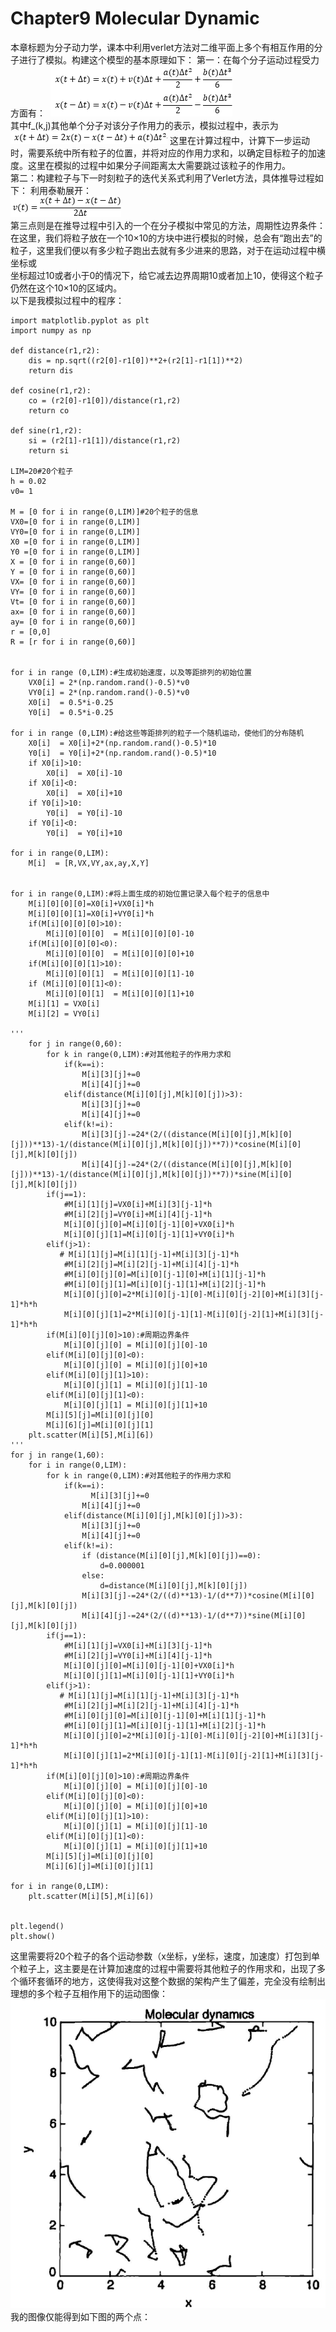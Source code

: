 # Chapter9  Molecular Dynamic
  本章标题为分子动力学，课本中利用verlet方法对二维平面上多个有相互作用的分子进行了模拟。构建这个模型的基本原理如下：
  第一：在每个分子运动过程受力方面有：
  ![](https://github.com/KKllc/computationalphysics_N2015301020021/blob/master/gs1.png)  
  其中f_(k,j)其他单个分子对该分子作用力的表示，模拟过程中，表示为  
  ![](https://github.com/KKllc/computationalphysics_N2015301020021/blob/master/gs2.png)
  这里在计算过程中，计算下一步运动时，需要系统中所有粒子的位置，并将对应的作用力求和，以确定目标粒子的加速度。这里在模拟的过程中如果分子间距离太大需要跳过该粒子的作用力。  
  第二：构建粒子与下一时刻粒子的迭代关系式利用了Verlet方法，具体推导过程如下：
利用泰勒展开：  
![](https://github.com/KKllc/computationalphysics_N2015301020021/blob/master/gs3.png)  
第三点则是在推导过程中引入的一个在分子模拟中常见的方法，周期性边界条件：  
在这里，我们将粒子放在一个10×10的方块中进行模拟的时候，总会有“跑出去”的粒子，这里我们便以有多少粒子跑出去就有多少进来的思路，对于在运动过程中横坐标或  
坐标超过10或者小于0的情况下，给它减去边界周期10或者加上10，使得这个粒子仍然在这个10×10的区域内。  
以下是我模拟过程中的程序：  
```
import matplotlib.pyplot as plt
import numpy as np

def distance(r1,r2):
    dis = np.sqrt((r2[0]-r1[0])**2+(r2[1]-r1[1])**2)
    return dis

def cosine(r1,r2):
    co = (r2[0]-r1[0])/distance(r1,r2)
    return co

def sine(r1,r2):
    si = (r2[1]-r1[1])/distance(r1,r2)
    return si

LIM=20#20个粒子
h = 0.02
v0= 1

M = [0 for i in range(0,LIM)]#20个粒子的信息
VX0=[0 for i in range(0,LIM)]
VY0=[0 for i in range(0,LIM)]
X0 =[0 for i in range(0,LIM)]
Y0 =[0 for i in range(0,LIM)]
X = [0 for i in range(0,60)]
Y = [0 for i in range(0,60)]
VX= [0 for i in range(0,60)]
VY= [0 for i in range(0,60)]
Vt= [0 for i in range(0,60)]
ax= [0 for i in range(0,60)]
ay= [0 for i in range(0,60)]
r = [0,0]
R = [r for i in range(0,60)]


for i in range (0,LIM):#生成初始速度，以及等距排列的初始位置
    VX0[i] = 2*(np.random.rand()-0.5)*v0
    VY0[i] = 2*(np.random.rand()-0.5)*v0
    X0[i]  = 0.5*i-0.25
    Y0[i]  = 0.5*i-0.25

for i in range (0,LIM):#给这些等距排列的粒子一个随机运动，使他们的分布随机
    X0[i]  = X0[i]+2*(np.random.rand()-0.5)*10
    Y0[i]  = Y0[i]+2*(np.random.rand()-0.5)*10
    if X0[i]>10:
        X0[i]  = X0[i]-10
    if X0[i]<0:
        X0[i]  = X0[i]+10
    if Y0[i]>10:
        Y0[i]  = Y0[i]-10
    if Y0[i]<0:
        Y0[i]  = Y0[i]+10

for i in range(0,LIM):
    M[i]  = [R,VX,VY,ax,ay,X,Y]
    

for i in range(0,LIM):#将上面生成的初始位置记录入每个粒子的信息中
    M[i][0][0][0]=X0[i]+VX0[i]*h
    M[i][0][0][1]=X0[i]+VY0[i]*h
    if(M[i][0][0][0]>10):
        M[i][0][0][0]  = M[i][0][0][0]-10
    if(M[i][0][0][0]<0):
        M[i][0][0][0]  = M[i][0][0][0]+10
    if(M[i][0][0][1]>10):
        M[i][0][0][1]  = M[i][0][0][1]-10
    if (M[i][0][0][1]<0):
        M[i][0][0][1]  = M[i][0][0][1]+10
    M[i][1] = VX0[i]
    M[i][2] = VY0[i]

'''
    for j in range(0,60):
        for k in range(0,LIM):#对其他粒子的作用力求和
            if(k==i):
                M[i][3][j]+=0
                M[i][4][j]+=0
            elif(distance(M[i][0][j],M[k][0][j])>3):
                M[i][3][j]+=0
                M[i][4][j]+=0
            elif(k!=i):
                M[i][3][j]-=24*(2/((distance(M[i][0][j],M[k][0][j]))**13)-1/(distance(M[i][0][j],M[k][0][j])**7))*cosine(M[i][0][j],M[k][0][j])
                M[i][4][j]-=24*(2/((distance(M[i][0][j],M[k][0][j]))**13)-1/(distance(M[i][0][j],M[k][0][j])**7))*sine(M[i][0][j],M[k][0][j])
        if(j==1):
            #M[i][1][j]=VX0[i]+M[i][3][j-1]*h
            #M[i][2][j]=VY0[i]+M[i][4][j-1]*h
            M[i][0][j][0]=M[i][0][j-1][0]+VX0[i]*h
            M[i][0][j][1]=M[i][0][j-1][1]+VY0[i]*h
        elif(j>1):
           # M[i][1][j]=M[i][1][j-1]+M[i][3][j-1]*h
            #M[i][2][j]=M[i][2][j-1]+M[i][4][j-1]*h
            #M[i][0][j][0]=M[i][0][j-1][0]+M[i][1][j-1]*h
            #M[i][0][j][1]=M[i][0][j-1][1]+M[i][2][j-1]*h
            M[i][0][j][0]=2*M[i][0][j-1][0]-M[i][0][j-2][0]+M[i][3][j-1]*h*h
            M[i][0][j][1]=2*M[i][0][j-1][1]-M[i][0][j-2][1]+M[i][3][j-1]*h*h
        if(M[i][0][j][0]>10):#周期边界条件
            M[i][0][j][0] = M[i][0][j][0]-10
        elif(M[i][0][j][0]<0):
            M[i][0][j][0] = M[i][0][j][0]+10
        elif(M[i][0][j][1]>10):
            M[i][0][j][1] = M[i][0][j][1]-10
        elif(M[i][0][j][1]<0):
            M[i][0][j][1] = M[i][0][j][1]+10
        M[i][5][j]=M[i][0][j][0]
        M[i][6][j]=M[i][0][j][1]
    plt.scatter(M[i][5],M[i][6])
'''
for j in range(1,60):
    for i in range(0,LIM):
        for k in range(0,LIM):#对其他粒子的作用力求和
            if(k==i):
                  M[i][3][j]+=0
                M[i][4][j]+=0
            elif(distance(M[i][0][j],M[k][0][j])>3):
                M[i][3][j]+=0
                M[i][4][j]+=0
            elif(k!=i):
                if (distance(M[i][0][j],M[k][0][j])==0):
                    d=0.000001
                else:
                    d=distance(M[i][0][j],M[k][0][j])
                M[i][3][j]-=24*(2/((d)**13)-1/(d**7))*cosine(M[i][0][j],M[k][0][j])
                M[i][4][j]-=24*(2/((d)**13)-1/(d**7))*sine(M[i][0][j],M[k][0][j])
        if(j==1):
            #M[i][1][j]=VX0[i]+M[i][3][j-1]*h
            #M[i][2][j]=VY0[i]+M[i][4][j-1]*h
            M[i][0][j][0]=M[i][0][j-1][0]+VX0[i]*h
            M[i][0][j][1]=M[i][0][j-1][1]+VY0[i]*h
        elif(j>1):
           # M[i][1][j]=M[i][1][j-1]+M[i][3][j-1]*h
            #M[i][2][j]=M[i][2][j-1]+M[i][4][j-1]*h
            #M[i][0][j][0]=M[i][0][j-1][0]+M[i][1][j-1]*h
            #M[i][0][j][1]=M[i][0][j-1][1]+M[i][2][j-1]*h
            M[i][0][j][0]=2*M[i][0][j-1][0]-M[i][0][j-2][0]+M[i][3][j-1]*h*h
            M[i][0][j][1]=2*M[i][0][j-1][1]-M[i][0][j-2][1]+M[i][3][j-1]*h*h
        if(M[i][0][j][0]>10):#周期边界条件
            M[i][0][j][0] = M[i][0][j][0]-10
        elif(M[i][0][j][0]<0):
            M[i][0][j][0] = M[i][0][j][0]+10
        elif(M[i][0][j][1]>10):
            M[i][0][j][1] = M[i][0][j][1]-10
        elif(M[i][0][j][1]<0):
            M[i][0][j][1] = M[i][0][j][1]+10
        M[i][5][j]=M[i][0][j][0]
        M[i][6][j]=M[i][0][j][1]

for i in range(0,LIM):
    plt.scatter(M[i][5],M[i][6])


plt.legend()
plt.show()

```
这里需要将20个粒子的各个运动参数（x坐标，y坐标，速度，加速度）打包到单个粒子上，这主要是在计算加速度的过程中需要将其他粒子的作用求和，出现了多个循环套循环的地方，这使得我对这整个数据的架构产生了偏差，完全没有绘制出理想的多个粒子互相作用下的运动图像：  
![](https://github.com/KKllc/computationalphysics_N2015301020021/blob/master/lixiang.png)  
我的图像仅能得到如下图的两个点：


  

